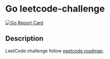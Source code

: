 # Go leetcode-challenge

[![Go Report Card](https://goreportcard.com/badge/github.com/datewu/leetcode-challenge?style=flat-square)](https://goreportcard.com/report/github.com/datewu/leetcode-challenge)

## Description
LeetCode challenge follow [neetcode roadmap](https://neetcode.io/roadmap).
